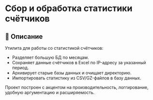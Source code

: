 # Сбор и обработка статистики счётчиков

## 📌 Описание

Утилита для работы со статистикой счётчиков:
- Разделяет большую БД по месяцам.
- Сохраняет данные счётчиков в Excel по IP-адресу за указанный период.
- Архивирует старые базы данных и очищает директорию.
- Импортировать статистику из CSV/GZ-файлов в базу данных.

Проект построен с акцентом на производительность, логгирование, удобную аргументацию и расширяемость.